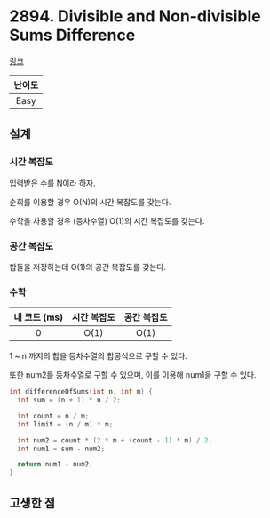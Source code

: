 # 2894. Divisible and Non-divisible Sums Difference

[링크](https://leetcode.com/problems/divisible-and-non-divisible-sums-difference/description/)

| 난이도 |
| :----: |
|  Easy  |

## 설계

### 시간 복잡도

입력받은 수를 N이라 하자.

순회를 이용할 경우 O(N)의 시간 복잡도를 갖는다.

수학을 사용할 경우 (등차수열) O(1)의 시간 복잡도를 갖는다.

### 공간 복잡도

합들을 저장하는데 O(1)의 공간 복잡도를 갖는다.

### 수학

| 내 코드 (ms) | 시간 복잡도 | 공간 복잡도 |
| :----------: | :---------: | :---------: |
|      0       |    O(1)     |    O(1)     |

1 ~ n 까지의 합을 등차수열의 합공식으로 구할 수 있다.

또한 num2를 등차수열로 구할 수 있으며, 이를 이용해 num1을 구할 수 있다.

```cpp
int differenceOfSums(int n, int m) {
  int sum = (n + 1) * n / 2;

  int count = n / m;
  int limit = (n / m) * m;

  int num2 = count * (2 * m + (count - 1) * m) / 2;
  int num1 = sum - num2;

  return num1 - num2;
}
```

## 고생한 점
